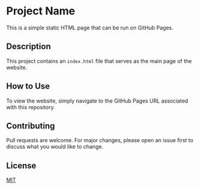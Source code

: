 # Project Name

This is a simple static HTML page that can be run on GitHub Pages.

## Description

This project contains an `index.html` file that serves as the main page of the website.

## How to Use

To view the website, simply navigate to the GitHub Pages URL associated with this repository.

## Contributing

Pull requests are welcome. For major changes, please open an issue first to discuss what you would like to change.

## License

[MIT](https://choosealicense.com/licenses/mit/)